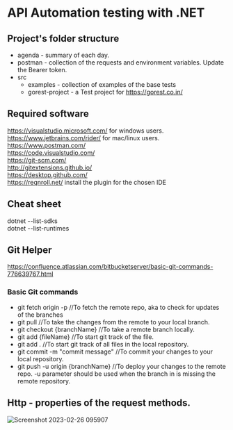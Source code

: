 # API Automation testing with .NET

## Project's folder structure
* agenda - summary of each day.    
* postman - collection of the requests and environment variables. Update the Bearer token.   
* src   
   * examples - collection of examples of the base tests
   * gorest-project - a Test project for https://gorest.co.in/

## Required software
https://visualstudio.microsoft.com/ for windows users.   
https://www.jetbrains.com/rider/ for mac/linux users.   
https://www.postman.com/   
https://code.visualstudio.com/   
https://git-scm.com/   
http://gitextensions.github.io/    
https://desktop.github.com/    
https://reqnroll.net/ install the plugin for the chosen IDE

## Cheat sheet
dotnet --list-sdks  
dotnet --list-runtimes   

## Git Helper
https://confluence.atlassian.com/bitbucketserver/basic-git-commands-776639767.html

### Basic Git commands
* git fetch origin -p //To fetch the remote repo, aka to check for updates of the branches
* git pull //To take the changes from the remote to your local branch.
* git checkout {branchName} //To take a remote branch locally.
* git add {fileName} //To start git track of the file.
* git add . //To start git track of all files in the local repository.
* git commit -m "commit message" //To commit your changes to your local repository.
* git push -u origin {branchName} //To deploy your changes to the remote repo. -u parameter should be used when the branch in is missing the remote repository.

## Http - properties of the request methods.
![Screenshot 2023-02-26 095907](https://user-images.githubusercontent.com/125467207/221399054-188f23c5-ad96-4fca-9a42-fe73dbe3ce6c.png)

